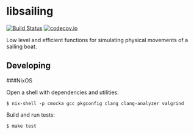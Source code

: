 libsailing
==========

[![Build Status](https://travis-ci.org/sails-simulator/libsailing.svg?branch=master)](https://travis-ci.org/sails-simulator/libsailing)
[![codecov.io](https://codecov.io/github/sails-simulator/libsailing/coverage.svg?branch=master)](https://codecov.io/github/sails-simulator/libsailing?branch=master)

Low level and efficient functions for simulating physical movements of a
sailing boat.

Developing
----------

###NixOS

Open a shell with dependencies and utilities:

    $ nix-shell -p cmocka gcc pkgconfig clang clang-analyzer valgrind

Build and run tests:

    $ make test
